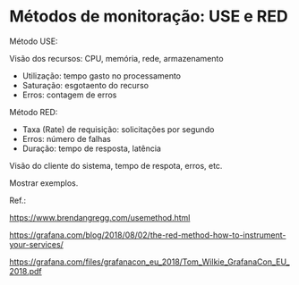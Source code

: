 # Métodos de monitoração: USE e RED

Método USE:

Visão dos recursos: CPU, memória, rede, armazenamento

- Utilização: tempo gasto no processamento
- Saturação: esgotaento do recurso
- Erros: contagem de erros


Método RED:

- Taxa (Rate) de requisição: solicitações por segundo
- Erros: número de falhas
- Duração: tempo de resposta, latência


Visão do cliente do sistema, tempo de respota, erros, etc.


Mostrar exemplos.


Ref.:

https://www.brendangregg.com/usemethod.html

https://grafana.com/blog/2018/08/02/the-red-method-how-to-instrument-your-services/

https://grafana.com/files/grafanacon_eu_2018/Tom_Wilkie_GrafanaCon_EU_2018.pdf



